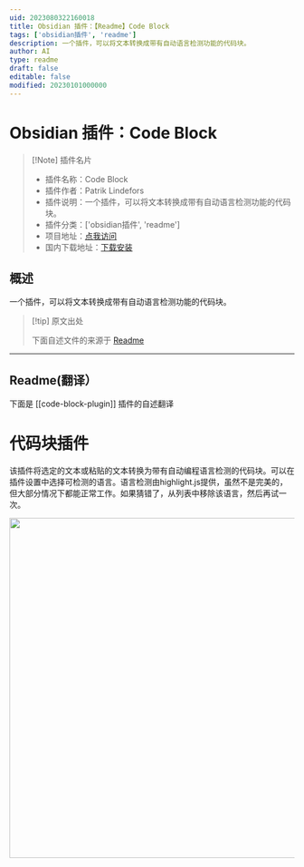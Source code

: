 ```yaml
---
uid: 2023080322160018
title: Obsidian 插件：【Readme】Code Block
tags: ['obsidian插件', 'readme']
description: 一个插件，可以将文本转换成带有自动语言检测功能的代码块。
author: AI
type: readme
draft: false
editable: false
modified: 20230101000000
---
```


# Obsidian 插件：Code Block

> [!Note] 插件名片
> - 插件名称：Code Block
> - 插件作者：Patrik Lindefors
> - 插件说明：一个插件，可以将文本转换成带有自动语言检测功能的代码块。
> - 插件分类：['obsidian插件', 'readme']
> - 项目地址：[点我访问](https://github.com/paddan/code-block-plugin)
> - 国内下载地址：[下载安装](https://pkmer.cn/products/plugin/pluginMarket/?code-block-plugin)

## 概述

一个插件，可以将文本转换成带有自动语言检测功能的代码块。



> [!tip] 原文出处
> 
>下面自述文件的来源于 [Readme](https://ghproxy.net/https://raw.githubusercontent.com/paddan/code-block-plugin/master/README.md)
> 

---

## Readme(翻译）

下面是 [[code-block-plugin]] 插件的自述翻译


# 代码块插件

该插件将选定的文本或粘贴的文本转换为带有自动编程语言检测的代码块。可以在插件设置中选择可检测的语言。语言检测由highlight.js提供，虽然不是完美的，但大部分情况下都能正常工作。如果猜错了，从列表中移除该语言，然后再试一次。

<img height="600" src="usage.gif" width="800"/>



